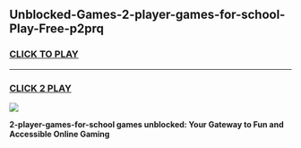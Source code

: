 
## Unblocked-Games-2-player-games-for-school-Play-Free-p2prq
<h3>
<a href="https://premium76.site?title=2-player-games-for-school&ref=18A">CLICK TO PLAY</a></h3>
<hr>

<h3>
<a href="https://premium76.site?title=2-player-games-for-school&ref=18A">CLICK 2 PLAY</a>
  
</h3>

<a href="https://premium76.site?title=2-player-games-for-school&ref=18A"><img src="https://clearcache.store/games.png"></a>


**2-player-games-for-school games unblocked: Your Gateway to Fun and Accessible Online Gaming**
